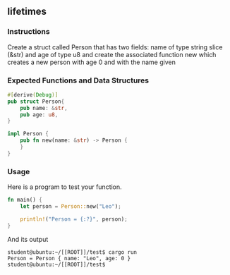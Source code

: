## lifetimes

### Instructions

Create a struct called Person that has two fields: name of type string slice (&str) and age of type u8 and create the associated function new which creates a new person with age 0 and with the name given

### Expected Functions and Data Structures

```rust
#[derive(Debug)]
pub struct Person{
	pub name: &str,
	pub age: u8,
}

impl Person {
	pub fn new(name: &str) -> Person {
	}
}
```

### Usage

Here is a program to test your function.

```rust
fn main() {
	let person = Person::new("Leo");

	println!("Person = {:?}", person);
}
```

And its output

```console
student@ubuntu:~/[[ROOT]]/test$ cargo run
Person = Person { name: "Leo", age: 0 }
student@ubuntu:~/[[ROOT]]/test$
```
